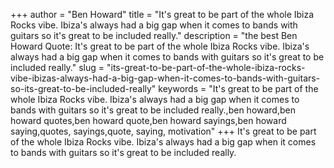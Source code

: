 +++
author = "Ben Howard"
title = "It's great to be part of the whole Ibiza Rocks vibe. Ibiza's always had a big gap when it comes to bands with guitars so it's great to be included really."
description = "the best Ben Howard Quote: It's great to be part of the whole Ibiza Rocks vibe. Ibiza's always had a big gap when it comes to bands with guitars so it's great to be included really."
slug = "its-great-to-be-part-of-the-whole-ibiza-rocks-vibe-ibizas-always-had-a-big-gap-when-it-comes-to-bands-with-guitars-so-its-great-to-be-included-really"
keywords = "It's great to be part of the whole Ibiza Rocks vibe. Ibiza's always had a big gap when it comes to bands with guitars so it's great to be included really.,ben howard,ben howard quotes,ben howard quote,ben howard sayings,ben howard saying,quotes, sayings,quote, saying, motivation"
+++
It's great to be part of the whole Ibiza Rocks vibe. Ibiza's always had a big gap when it comes to bands with guitars so it's great to be included really.
